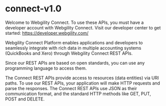 connect-v1.0
============
Welcome to Webgility Connect. To use these APIs, you must have a developer account with Webgility Connect. Visit our developer center to get started: https://developer.webgility.com/

Webgility Connect Platform enables applications and developers to seamlessly integrate with rich data in multiple accounting systems (QuickBooks and Xero) through Webgility Connect REST APIs.

Since our REST APIs are based on open standards, you can use any programming language to access them.

The Connect REST APIs provide access to resources (data entities) via URI paths. To use our REST APIs, your application will make HTTP requests and parse the responses. The Connect REST APIs use JSON as their communication format, and the standard HTTP methods like GET, PUT, POST and DELETE.
